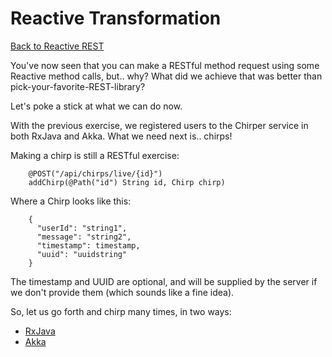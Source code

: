 # Reactive Transformation

[Back to Reactive REST](ReactiveREST.md)

You've now seen that you can make a RESTful method request using some Reactive method calls, but.. why? What did we achieve that was better than pick-your-favorite-REST-library?

Let's poke a stick at what we can do now.

With the previous exercise, we registered users to the Chirper service in both RxJava and Akka. What we need next is.. chirps!

Making a chirp is still a RESTful exercise:

        @POST("/api/chirps/live/{id}")
        addChirp(@Path("id") String id, Chirp chirp)

Where a Chirp looks like this:

        {
          "userId": "string1",
          "message": "string2",
          "timestamp": timestamp,
          "uuid": "uuidstring"
        }

The timestamp and UUID are optional, and will be supplied by the server if we don't provide them (which sounds like a fine idea).

So, let us go forth and chirp many times, in two ways:

* [RxJava](https://github.com/ebullient/rxjava2-chirper-client#reactive-transformation)
* [Akka]()
